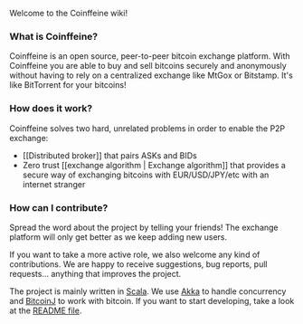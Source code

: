 Welcome to the Coinffeine wiki!

### What is Coinffeine?

Coinffeine is an open source, peer-to-peer bitcoin exchange platform. With Coinffeine you are able to buy and sell bitcoins securely and anonymously without having to rely on a centralized exchange like MtGox or Bitstamp. It's like BitTorrent for your bitcoins!

### How does it work?

Coinffeine solves two hard, unrelated problems in order to enable the P2P exchange:

- [[Distributed broker]] that pairs ASKs and BIDs
- Zero trust [[exchange algorithm | Exchange algorithm]] that provides a secure way of exchanging bitcoins with EUR/USD/JPY/etc with an internet stranger

### How can I contribute?

Spread the word about the project by telling your friends! The exchange platform will only get better as we keep adding new users.

If you want to take a more active role, we also welcome any kind of contributions. We are happy to receive suggestions, bug reports, pull requests... anything that improves the project.

The project is mainly written in [Scala](http://scala-lang.org/). We use [Akka](http://akka.io/) to handle concurrency and [BitcoinJ](https://code.google.com/p/bitcoinj/) to work with bitcoin. If you want to start developing, take a look at the [README file](/BitwiseLabs/coinffeine/blob/master/README.md).
